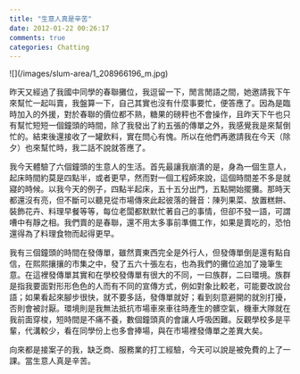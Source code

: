 ```yaml
---
title: "生意人真是辛苦"
date: 2012-01-22 00:26:17
comments: true
categories: Chatting
---
```

<p>![](/images/slum-area/1_208966196_m.jpg)</p><p>昨天又經過了我國中同學的春聯攤位，我逗留一下，閒言閒語之間，她邀請我下午來幫忙一起叫賣，我盤算一下，自己其實也沒有什麼事要忙，便答應了。因為是臨時加入的外援，對於春聯的價位都不熟，糖果的磅秤也不會操作，且昨天下午也只有幫忙短短一個鐘頭的時間，除了我發出了約五張的傳單之外，我感覺我是來幫倒忙的。結束後還接收了一罐飲料，實在問心有愧。所以在他們再邀請我在今天（除夕）也來幫忙時，我二話不說就答應了。</p><p>我今天體驗了六個鐘頭的生意人的生活。首先最讓我崩潰的是，身為一個生意人，起床時間約莫是四點半，或者更早，然而對一個工程師來說，這個時間差不多是就寢的時候。以我今天的例子，四點半起床，五十五分出門，五點開始擺攤。那時天都還沒有亮，但不斷可以聽見從市場傳來此起彼落的聲音：陳列果菜、放置糕餅、裝飾花卉、料理早餐等等，每位老闆都默默忙著自己的事情，但卻不發一語，可謂嘈中有靜之相。我們賣的是春聯，還不用太多事前準備工作，如果是賣吃的，恐怕還得為了料理食物而起得更早。</p><p>我有三個鐘頭的時間在發傳單，雖然賣東西完全是外行人，但發傳單倒是還有點自信，在熙熙攘攘的市集之中，發了五六十張左右，也為我們的攤位追加了幾筆生意。在這裡發傳單其實和在學校發傳單有很大的不同，一曰族群，二曰環境。族群是指我要面對形形色色的人而有不同的宣傳方式，例如對象比較老，可能要改說台語；如果看起來腳步很快，就不要多話，發傳單就好；看到刻意避開的就別打擾，否則會被討厭。環境則是我無法抵抗市場車來車往時產生的髒空氣，機車大隊就在我前面穿梭，短時間是不痛不養，數個鐘頭真的會讓人呼吸困難。反觀學校多是平輩，代溝較少，看在同學份上也多會捧場，與在市場裡發傳單之差異大矣。</p><p>向來都是接案子的我，缺乏商、服務業的打工經驗，今天可以說是被免費的上了一課。當生意人真是辛苦。</p>
